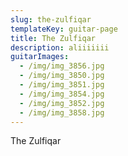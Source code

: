 ```yaml
---
slug: the-zulfiqar
templateKey: guitar-page
title: The Zulfiqar
description: aliiiiiii
guitarImages:
  - /img/img_3856.jpg
  - /img/img_3850.jpg
  - /img/img_3851.jpg
  - /img/img_3854.jpg
  - /img/img_3852.jpg
  - /img/img_3858.jpg
---
```

The Zulfiqar

